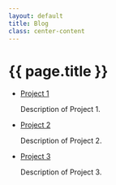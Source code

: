 ```yaml
---
layout: default
title: Blog
class: center-content
---
```

<!-- This HTML will be processed by Jekyll -->
<div class="blog-container">
  <h1 class="blog-title">{{ page.title }}</h1>
  
  <ul class="project-list">
    <li>
      <a href="contents/proj1.md">Project 1</a>
      <p class="project-description">Description of Project 1.</p>
    </li>
    <li>
      <a href="proj2.html">Project 2</a>
      <p class="project-description">Description of Project 2.</p>
    </li>
    <li>
      <a href="proj3.html">Project 3</a>
      <p class="project-description">Description of Project 3.</p>
    </li>
  </ul>
</div>